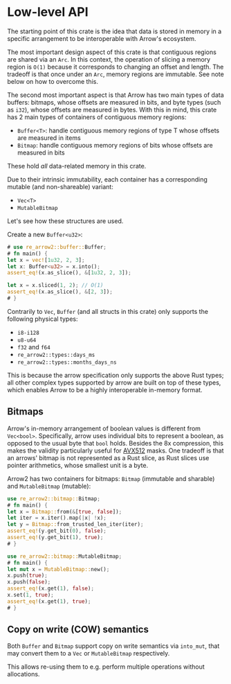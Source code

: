 # Low-level API

The starting point of this crate is the idea that data is stored in memory in a specific arrangement to be interoperable with Arrow's ecosystem.

The most important design aspect of this crate is that contiguous regions are shared via an
`Arc`. In this context, the operation of slicing a memory region is `O(1)` because it
corresponds to changing an offset and length. The tradeoff is that once under
an `Arc`, memory regions are immutable. See note below on how to overcome this.

The second most important aspect is that Arrow has two main types of data buffers: bitmaps,
whose offsets are measured in bits, and byte types (such as `i32`), whose offsets are
measured in bytes. With this in mind, this crate has 2 main types of containers of
contiguous memory regions:

* `Buffer<T>`: handle contiguous memory regions of type T whose offsets are measured in items
* `Bitmap`: handle contiguous memory regions of bits whose offsets are measured in bits

These hold _all_ data-related memory in this crate.

Due to their intrinsic immutability, each container has a corresponding mutable
(and non-shareable) variant:

* `Vec<T>`
* `MutableBitmap`

Let's see how these structures are used.

Create a new `Buffer<u32>`:

```rust
# use re_arrow2::buffer::Buffer;
# fn main() {
let x = vec![1u32, 2, 3];
let x: Buffer<u32> = x.into();
assert_eq!(x.as_slice(), &[1u32, 2, 3]);

let x = x.sliced(1, 2); // O(1)
assert_eq!(x.as_slice(), &[2, 3]);
# }
```

Contrarily to `Vec`, `Buffer` (and all structs in this crate) only supports
the following physical types:

* `i8-i128`
* `u8-u64`
* `f32` and `f64`
* `re_arrow2::types::days_ms`
* `re_arrow2::types::months_days_ns`

This is because the arrow specification only supports the above Rust types; all other complex
types supported by arrow are built on top of these types, which enables Arrow to be a highly
interoperable in-memory format.

## Bitmaps

Arrow's in-memory arrangement of boolean values is different from `Vec<bool>`. Specifically,
arrow uses individual bits to represent a boolean, as opposed to the usual byte
that `bool` holds.
Besides the 8x compression, this makes the validity particularly useful for
[AVX512](https://en.wikipedia.org/wiki/AVX-512) masks.
One tradeoff is that an arrows' bitmap is not represented as a Rust slice, as Rust slices use
pointer arithmetics, whose smallest unit is a byte.

Arrow2 has two containers for bitmaps: `Bitmap` (immutable and sharable)
and `MutableBitmap` (mutable):

```rust
use re_arrow2::bitmap::Bitmap;
# fn main() {
let x = Bitmap::from(&[true, false]);
let iter = x.iter().map(|x| !x);
let y = Bitmap::from_trusted_len_iter(iter);
assert_eq!(y.get_bit(0), false);
assert_eq!(y.get_bit(1), true);
# }
```

```rust
use re_arrow2::bitmap::MutableBitmap;
# fn main() {
let mut x = MutableBitmap::new();
x.push(true);
x.push(false);
assert_eq!(x.get(1), false);
x.set(1, true);
assert_eq!(x.get(1), true);
# }
```

## Copy on write (COW) semantics

Both `Buffer` and `Bitmap` support copy on write semantics via `into_mut`, that may convert
them to a `Vec` or `MutableBitmap` respectively.

This allows re-using them to e.g. perform multiple operations without allocations.
